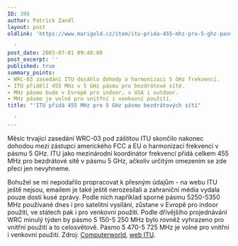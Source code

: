 ```yaml
---
ID: 395
author: Patrick Zandl
layout: post
oldlink: 'https://www.marigold.cz/item/itu-prida-455-mhz-pro-5-ghz-pasmo-bezdratovych-siti

  '
post_date: 2003-07-01 09:48:00
post_excerpt: ''
published: true
summary_points:
- WRC-03 zasedání ITU dosáhlo dohody o harmonizaci 5 GHz frekvencí.
- ITU přidělí 455 MHz v 5 GHz pásmu pro bezdrátové sítě.
- MHz pásmo bude v Evropě pro indoor, v USA i outdoor.
- MHz pásmo je volné pro vnitřní i venkovní použití.
title: "'ITU přidá 455 MHz pro 5 GHz pásmo bezdrátových sítí"

  '
---
```


<p>
Měsíc trvající zasedání WRC-03 pod záštitou ITU skončilo nakonec dohodou mezi zástupci amerického FCC a EU o harmonizaci frekvencí v pásmu 5 GHz. ITU jako mezinárodní koordinátor frekvencí přidá celkem 455 MHz pro bezdrátové sítě v pásmu 5 GHz, ačkoliv určitým omezením se zde přeci jen nevyhneme. </p>

<p>
Bohužel se mi nepodařilo propracovat k přesným údajům - na webu ITU ještě nejsou, emailem je také ještě nerozesílali&#160;a zahraniční média vydala pouze dosti kusé zprávy. Podle nich například sporné pásmu 5250-5350 MHz používané dnes i pro satelitní vysílání, zůstane v Evropě pro indoor použití, ve státech pak i pro venkovní použití. Podle dřívějšího projednávání WRC minulý týden by pásmo 5 150-5 250 MHz&#160;bylo rovněž vyhrazeno&#160;pro vnitřní použití a to celosvětově. Pásmo 5 470-5 725 MHz je volné pro vnitřní i venkovní použití. Zdroj: <A href="http://www.computerworld.com/mobiletopics/mobile/technology/story/0,10801,82566,00.html?f=x596" target=_blank>Computerworld</A>, <A href="http://www.itu.int/ITU-R/conferences/wrc/wrc-03/index.asp" target=_blank>web ITU</A>.</p>